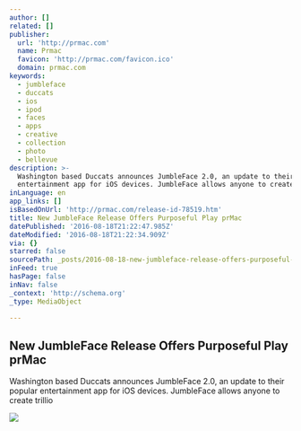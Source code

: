 ```yaml
---
author: []
related: []
publisher:
  url: 'http://prmac.com'
  name: Prmac
  favicon: 'http://prmac.com/favicon.ico'
  domain: prmac.com
keywords:
  - jumbleface
  - duccats
  - ios
  - ipod
  - faces
  - apps
  - creative
  - collection
  - photo
  - bellevue
description: >-
  Washington based Duccats announces JumbleFace 2.0, an update to their popular
  entertainment app for iOS devices. JumbleFace allows anyone to create trillio
inLanguage: en
app_links: []
isBasedOnUrl: 'http://prmac.com/release-id-78519.htm'
title: New JumbleFace Release Offers Purposeful Play prMac
datePublished: '2016-08-18T21:22:47.985Z'
dateModified: '2016-08-18T21:22:34.909Z'
via: {}
starred: false
sourcePath: _posts/2016-08-18-new-jumbleface-release-offers-purposeful-play-prmac.md
inFeed: true
hasPage: false
inNav: false
_context: 'http://schema.org'
_type: MediaObject

---
```

<article style=""><h1>New JumbleFace Release Offers Purposeful Play prMac</h1><p>Washington based Duccats announces JumbleFace 2.0, an update to their popular entertainment app for iOS devices. JumbleFace allows anyone to create trillio</p><img src="http://a3.mzstatic.com/us/r30/Purple49/v4/62/b2/b7/62b2b7c5-d303-fbba-029e-2af5628330d1/screen480x480.jpeg" /></article>
